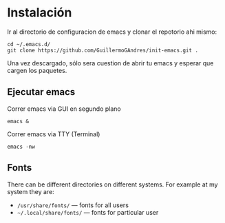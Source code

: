 # Instalación
Ir al directorio de configuracion de emacs y clonar el repotorio ahi mismo:
```
cd ~/.emacs.d/
git clone https://github.com/GuillermoGAndres/init-emacs.git .
```
Una vez descargado, sólo sera cuestion de abrir tu emacs y esperar que cargen los paquetes.

## Ejecutar emacs
Correr emacs via GUI en segundo plano 
~~~
emacs &  
~~~

Correr emacs via TTY (Terminal)
~~~
emacs -nw
~~~


## Fonts
There can be different directories on different systems. For example at my system they are:
- `/usr/share/fonts/` — fonts for all users
- `~/.local/share/fonts/` — fonts for particular user

